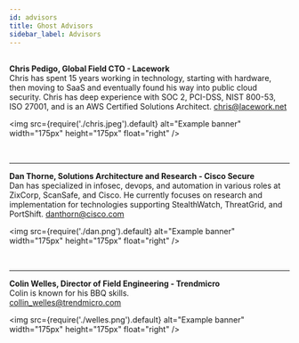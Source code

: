 ```yaml
---
id: advisors
title: Ghost Advisors
sidebar_label: Advisors
---
```

<br/>
<div>
<div style={{"display": "inline-block", "width": "550px", "verticalAlign":"top", "marginTop":"25px", "marginRight":"30px"}}><b>Chris Pedigo, Global Field CTO - Lacework </b><br/>
Chris has spent 15 years working in technology, starting with hardware, then moving to SaaS and eventually found his way into public cloud security. Chris has deep experience with SOC 2, PCI-DSS, NIST 800-53, ISO 27001, and is an AWS Certified Solutions Architect. <a href="mailto:chris@lacework.net">chris@lacework.net</a>
</div>


<img
  src={require('./chris.jpeg').default}
  alt="Example banner"
  width="175px"
  height="175px"
  float="right"
/>
</div>
<br/>
<hr style={{"backgroundColor": "#ddd", "height":"1px", "border":"0", "width":"760px"}}/>

<div>
<div style={{"display": "inline-block", "width": "550px", "verticalAlign":"top", "marginTop":"20px", "marginRight":"30px"}}><b>Dan Thorne, Solutions Architecture and Research - Cisco Secure</b><br/>
Dan has specialized in infosec, devops, and automation in various roles at ZixCorp, ScanSafe, and Cisco. He currently focuses on research and implementation for technologies supporting StealthWatch, ThreatGrid, and PortShift. <a href="mailto:danthorn@cisco.com">danthorn@cisco.com</a>
</div>

<img
  src={require('./dan.png').default}
  alt="Example banner"
  width="175px"
  height="175px"
  float="right"
/>
</div>
<br/>
<hr style={{"backgroundColor": "#ddd", "height":"1px", "border":"0", "width":"760px"}}/>


<div>
<div style={{"display": "inline-block", "width": "550px", "verticalAlign":"top", "marginTop":"50px", "marginRight":"30px"}}><b>Colin Welles, Director of Field Engineering - Trendmicro</b><br/>
Colin is known for his BBQ skills.<br/><a href="mailto:collin_welles@trendmicro.com">collin_welles@trendmicro.com</a>
</div>

<img
  src={require('./welles.png').default}
  alt="Example banner"
  width="175px"
  height="175px"
  float="right"
/>
</div>
<br/>
